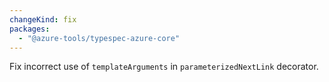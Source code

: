 ```yaml
---
changeKind: fix
packages:
  - "@azure-tools/typespec-azure-core"
---
```


Fix incorrect use of `templateArguments` in `parameterizedNextLink` decorator.
